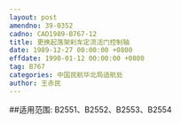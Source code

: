 ```yaml
---
layout: post
amendno: 39-0352
cadno: CAD1989-B767-12
title: 更换起落架刹车定流活门控制轴
date: 1989-12-27 00:00:00 +0800
effdate: 1990-01-12 00:00:00 +0800
tag: B767
categories: 中国民航华北局适航处
author: 王赤民
---
```


##适用范围:
B2551、B2552、B2553、B2554

